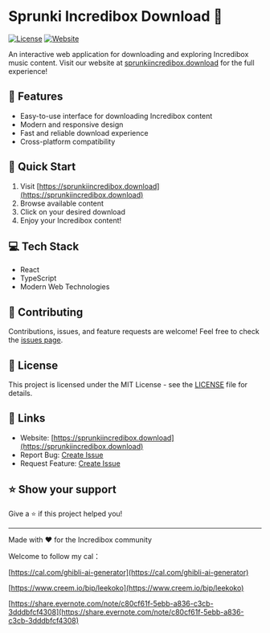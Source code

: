 # Sprunki Incredibox Download 🎵

[![License](https://img.shields.io/badge/license-MIT-blue.svg)](LICENSE)
[![Website](https://img.shields.io/website?url=https%3A%2F%2Fsprunkiincredibox.download)](https://sprunkiincredibox.download)

An interactive web application for downloading and exploring Incredibox music content. Visit our website at [sprunkiincredibox.download](https://sprunkiincredibox.download) for the full experience!

## 🌟 Features

- Easy-to-use interface for downloading Incredibox content
- Modern and responsive design
- Fast and reliable download experience
- Cross-platform compatibility

## 🚀 Quick Start

1. Visit [https://sprunkiincredibox.download](https://sprunkiincredibox.download)
2. Browse available content
3. Click on your desired download
4. Enjoy your Incredibox content!

## 💻 Tech Stack

- React
- TypeScript
- Modern Web Technologies

## 🤝 Contributing

Contributions, issues, and feature requests are welcome! Feel free to check the [issues page](../../issues).

## 📝 License

This project is licensed under the MIT License - see the [LICENSE](LICENSE) file for details.

## 🔗 Links

- Website: [https://sprunkiincredibox.download](https://sprunkiincredibox.download)
- Report Bug: [Create Issue](../../issues)
- Request Feature: [Create Issue](../../issues)

## ⭐ Show your support

Give a ⭐️ if this project helped you!

---

Made with ❤️ for the Incredibox community

Welcome to follow my cal：

[https://cal.com/ghibli-ai-generator](https://cal.com/ghibli-ai-generator)

[https://www.creem.io/bip/leekoko](https://www.creem.io/bip/leekoko)

[https://share.evernote.com/note/c80cf61f-5ebb-a836-c3cb-3dddbfcf4308](https://share.evernote.com/note/c80cf61f-5ebb-a836-c3cb-3dddbfcf4308)
